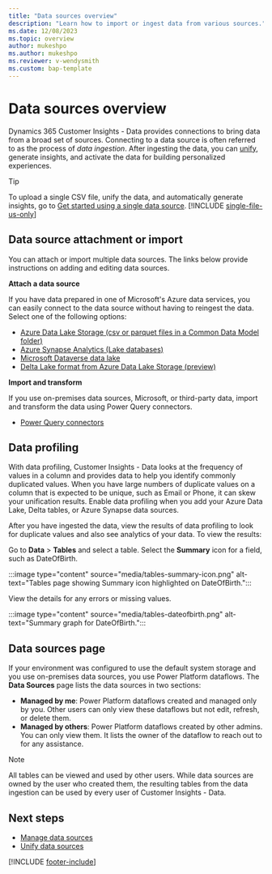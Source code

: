 ```yaml
---
title: "Data sources overview"
description: "Learn how to import or ingest data from various sources."
ms.date: 12/08/2023
ms.topic: overview
author: mukeshpo
ms.author: mukeshpo
ms.reviewer: v-wendysmith
ms.custom: bap-template
---
```


# Data sources overview

Dynamics 365 Customer Insights - Data provides connections to bring data from a broad set of sources. Connecting to a data source is often referred to as the process of *data ingestion*. After ingesting the data, you can [unify](data-unification.md), generate insights, and activate the data for building personalized experiences.

> [!TIP]
> To upload a single CSV file, unify the data, and automatically generate insights, go to [Get started using a single data source](data-sources-single.md).
> [!INCLUDE [single-file-us-only](includes/single-file-us-only.md)]

## Data source attachment or import

You can attach or import multiple data sources. The links below provide instructions on adding and editing data sources.

**Attach a data source**

If you have data prepared in one of Microsoft's Azure data services, you can easily connect to the data source without having to reingest the data. Select one of the following options:

- [Azure Data Lake Storage (csv or parquet files in a Common Data Model folder)](connect-common-data-model.md)
- [Azure Synapse Analytics (Lake databases)](connect-synapse.md)
- [Microsoft Dataverse data lake](connect-dataverse.md)
- [Delta Lake format from Azure Data Lake Storage (preview)](connect-delta-lake.md)

**Import and transform**

If you use on-premises data sources, Microsoft, or third-party data, import and transform the data using Power Query connectors.
- [Power Query connectors](connect-power-query.md)

## Data profiling

With data profiling, Customer Insights - Data looks at the frequency of values in a column and provides data to help you identify commonly duplicated values. When you have large numbers of duplicate values on a column that is expected to be unique, such as Email or Phone, it can skew your unification results. Enable data profiling when you add your Azure Data Lake, Delta tables, or Azure Synapse data sources.

After you have ingested the data, view the results of data profiling to look for duplicate values and also see analytics of your data. To view the results:

Go to **Data** > **Tables** and select a table. Select the **Summary** icon for a field, such as DateOfBirth.

   :::image type="content" source="media/tables-summary-icon.png" alt-text="Tables page showing Summary icon highlighted on DateOfBirth.":::

View the details for any errors or missing values.

   :::image type="content" source="media/tables-dateofbirth.png" alt-text="Summary graph for DateOfBirth.":::

## Data sources page

If your environment was configured to use the default system storage and you use on-premises data sources, you use Power Platform dataflows. The **Data Sources** page lists the data sources in two sections:

- **Managed by me**: Power Platform dataflows created and managed only by you. Other users can only view these dataflows but not edit, refresh, or delete them.
- **Managed by others**: Power Platform dataflows created by other admins. You can only view them. It lists the owner of the dataflow to reach out to for any assistance.

> [!NOTE]
> All tables can be viewed and used by other users. While data sources are owned by the user who created them, the resulting tables from the data ingestion can be used by every user of Customer Insights - Data.

## Next steps

- [Manage data sources](data-sources-manage.md)
- [Unify data sources](data-unification.md)

[!INCLUDE [footer-include](includes/footer-banner.md)]
